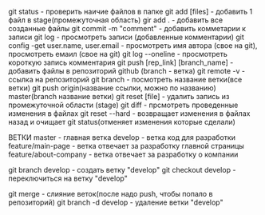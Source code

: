 git status - проверить наичие файлов в папке
git add [files] - добавить 1 файл в stage(промежуточная область)
gir add . - добавить все созданные файлы
git commit -m "comment" - добавить комметарии к записи
git log - просмотреть записи (добавленные комментарии)
git config -get user.name, user.email - просмотреть имя автора (свое на git), просмотреть емаил (свое на git)
git log --oneline - просмотреть короткую запись комментария
git push [rep_link] [branch_name] - добавить файлы в репозиторий github (branch - ветка)
git remote -v - ссылка на репозиторий
git branch - посмотреть название ветки(все ветки)
git push origin(название ссылки, можно по названию) master(branch название ветки)
git reset [file] - удалить запись из промежуточной области (stage)
git diff - прсмотреть проведенные изменения в файлах
git reset --hard - возвращает изменения в файлах назад и очищает git status(отменяет изменения которые сделали)


ВЕТКИ
master - главная ветка
develop - ветка код для разработки
feature/main-page - ветка отвечает за разработку главной страницы
feature/about-company - ветка отвечает за разработку о компании

git branch develop - создать ветку "develop"
git checkout develop - переключиться на ветку "develop"

git merge - слияние веток(после надо push, чтобы попало в репозиторий)
git branch -d develop - удаление ветки "develop"


